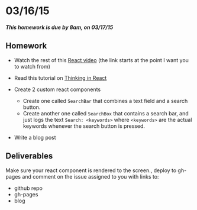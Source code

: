 # 03/16/15

___This homework is due by 8am, on 03/17/15___


## Homework

* Watch the rest of this [React video](http://www.youtube.com/watch?v=nYkdrAPrdcw&t=23m49s) (the link starts at the point I want you to watch from)

* Read this tutorial on [Thinking in React](http://facebook.github.io/react/docs/thinking-in-react.html)

* Create 2 custom react components

  * Create one called `SearchBar` that combines a text field and a search button.
  * Create another one called `SearchBox` that contains a search bar, and just logs the text `Search: <keywords>` where `<keywords>` are the actual keywords whenever the search button is pressed.

* Write a blog post

## Deliverables

Make sure your react component is rendered to the screen., deploy to gh-pages and comment on the issue assigned to you with links to:

* github repo
* gh-pages
* blog
